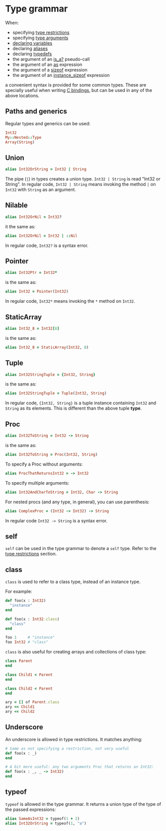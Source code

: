 # Type grammar

When:

* specifying [type restrictions](type_restrictions.html)
* specifying [type arguments](generics.html)
* [declaring variables](declare_var.html)
* declaring [aliases](alias.html)
* declaring [typedefs](type.html)
* the argument of an [is_a?](is_a.html) pseudo-call
* the argument of an [as](as.html) expression
* the argument of a [sizeof](sizeof.html) expression
* the argument of an [instance_sizeof](instance_sizeof.html) expression

a convenient syntax is provided for some common types. These are specially useful when writing [C bindings](c_bindings/README.html), but can be used in any of the above locations.

## Paths and generics

Regular types and generics can be used:

```ruby
Int32
My::Nested::Type
Array(String)
```

## Union

```ruby
alias Int32OrString = Int32 | String
```

The pipe (`|`) in types creates a union type. `Int32 | String` is read "Int32 or String". In regular code, `Int32 | String` means invoking the method `|` on `Int32` with `String` as an argument.

## Nilable

```ruby
alias Int32OrNil = Int32?
```

it the same as:

```ruby
alias Int32OrNil = Int32 | ::Nil
```

In regular code, `Int32?` is a syntax error.

## Pointer

```ruby
alias Int32Ptr = Int32*
```

is the same as:

```ruby
alias Int32 = Pointer(Int32)
```

In regular code, `Int32*` means invoking the `*` method on `Int32`.

## StaticArray

```ruby
alias Int32_8 = Int32[8]
```

is the same as:

```ruby
alias Int32_8 = StaticArray(Int32, 8)
```

## Tuple

```ruby
alias Int32StringTuple = {Int32, String}
```

is the same as:

```ruby
alias Int32StringTuple = Tuple(Int32, String)
```

In regular code, `{Int32, String}` is a tuple instance containing `Int32` and `String` as its elements. This is different than the above tuple **type**.

## Proc

```ruby
alias Int32ToString = Int32 -> String
```

is the same as:

```ruby
alias Int32ToString = Proc(Int32, String)
```

To specify a Proc without arguments:

```ruby
alias ProcThatReturnsInt32 = -> Int32
```

To specify multiple arguments:

```ruby
alias Int32AndCharToString = Int32, Char -> String
```

For nested procs (and any type, in general), you can use parenthesis:

```ruby
alias ComplexProc = (Int32 -> Int32) -> String
```

In regular code `Int32 -> String` is a syntax error.

## self

`self` can be used in the type grammar to denote a `self` type. Refer to the [type restrictions](type_restrictions.html) section.

## class

`class` is used to refer to a class type, instead of an instance type.

For example:

```ruby
def foo(x : Int32)
  "instance"
end

def foo(x : Int32.class)
  "class"
end

foo 1     # "instance"
foo Int32 # "class"
```

`class` is also useful for creating arrays and collections of class type:

```ruby
class Parent
end

class Child1 < Parent
end

class Child2 < Parent
end

ary = [] of Parent.class
ary << Child1
ary << Child2
```

## Underscore

An underscore is allowed in type restrictions. It matches anything:

```ruby
# Same as not specifying a restriction, not very useful
def foo(x : _)
end

# A bit more useful: any two arguments Proc that returns an Int32:
def foo(x : _, _ -> Int32)
end
```

## typeof

`typeof` is allowed in the type grammar. It returns a union type of the type of the passed expressions:

```ruby
alias SameAsInt32 = typeof(1 + 2)
alias Int32OrString = typeof(1, "a")
```
